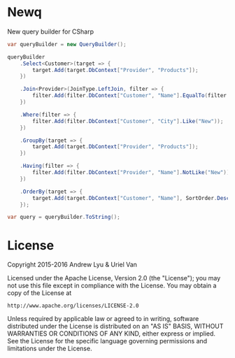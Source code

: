 # Newq
New query builder for CSharp

```csharp
var queryBuilder = new QueryBuilder();

queryBuilder
    .Select<Customer>(target => {
        target.Add(target.DbContext["Provider", "Products"]);
    })

    .Join<Provider>(JoinType.LeftJoin, filter => {
        filter.Add(filter.DbContext["Customer", "Name"].EqualTo(filter.DbContext["Provider", "Name"]));
    })

    .Where(filter => {
        filter.Add(filter.DbContext["Customer", "City"].Like("New"));
    })

    .GroupBy(target => {
        target.Add(target.DbContext["Provider", "Products"]);
    })

    .Having(filter => {
        filter.Add(filter.DbContext["Provider", "Name"].NotLike("New"));
    })

    .OrderBy(target => {
        target.Add(target.DbContext["Customer", "Name"], SortOrder.Desc);
    });

var query = queryBuilder.ToString();
```

# License
Copyright 2015-2016 Andrew Lyu & Uriel Van

Licensed under the Apache License, Version 2.0 (the "License");
you may not use this file except in compliance with the License.
You may obtain a copy of the License at

    http://www.apache.org/licenses/LICENSE-2.0

Unless required by applicable law or agreed to in writing, software
distributed under the License is distributed on an "AS IS" BASIS,
WITHOUT WARRANTIES OR CONDITIONS OF ANY KIND, either express or implied.
See the License for the specific language governing permissions and
limitations under the License.
